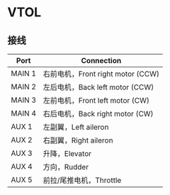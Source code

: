 # VTOL

## 接线

| Port   | Connection                        |
| ------ | --------------------------------- |
| MAIN 1 | 右前电机，Front right motor (CCW) |
| MAIN 2 | 左后电机，Back left motor (CCW)   |
| MAIN 3 | 左前电机，Front left motor (CW)   |
| MAIN 4 | 右后电机，Back right motor (CW)   |
| AUX 1  | 左副翼，Left aileron              |
| AUX 2  | 右副翼，Right aileron             |
| AUX 3  | 升降，Elevator                    |
| AUX 4  | 方向，Rudder                      |
| AUX 5  | 前拉/尾推电机，Throttle           |
